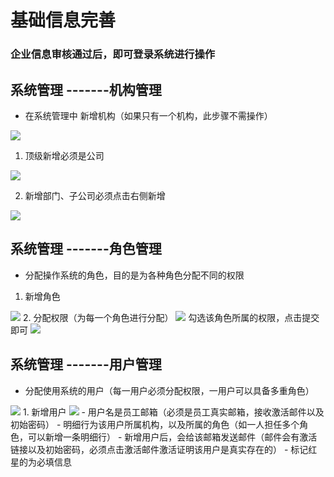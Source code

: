 # 基础信息完善
 ### 企业信息审核通过后，即可登录系统进行操作
## 系统管理 -------机构管理
 - 在系统管理中 新增机构（如果只有一个机构，此步骤不需操作）
 <img  src="/projects/004.png"/>
  
  1. 顶级新增必须是公司

 <img  src="/projects/110.png"/>

  2. 新增部门、子公司必须点击右侧新增

  <img  src="/projects/111.png"/>

## 系统管理 -------角色管理
 - 分配操作系统的角色，目的是为各种角色分配不同的权限
  1. 新增角色
  <img  src="/projects/112.png"/>
  2. 分配权限（为每一个角色进行分配）
  <img  src="/projects/113.png"/>
  勾选该角色所属的权限，点击提交即可
  <img  src="/projects/114.png"/>

## 系统管理 -------用户管理
 - 分配使用系统的用户（每一用户必须分配权限，一用户可以具备多重角色）
  <img  src="/projects/115.png"/>
  1. 新增用户
  <img  src="/projects/116.png"/>
  - 用户名是员工邮箱（必须是员工真实邮箱，接收激活邮件以及初始密码）
  - 明细行为该用户所属机构，以及所属的角色（如一人担任多个角色，可以新增一条明细行）
  - 新增用户后，会给该邮箱发送邮件（邮件会有激活链接以及初始密码，必须点击激活邮件激活证明该用户是真实存在的）
  - 标记红星的为必填信息
  